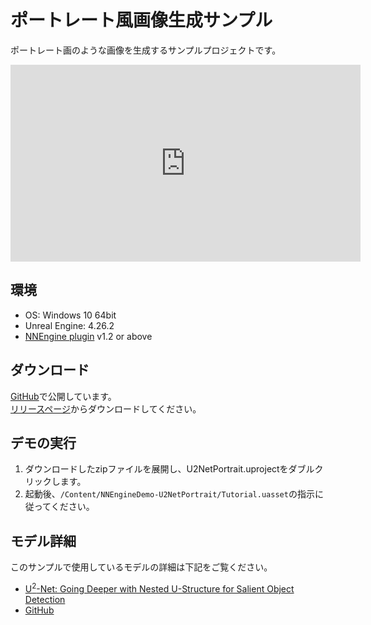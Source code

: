 # ポートレート風画像生成サンプル

ポートレート画のような画像を生成するサンプルプロジェクトです。

<iframe width="560" height="315" src="https://www.youtube.com/embed/YF9KHffIU3E" title="YouTube video player" frameborder="0" allow="accelerometer; autoplay; clipboard-write; encrypted-media; gyroscope; picture-in-picture" allowfullscreen></iframe>

## 環境

- OS: Windows 10 64bit
- Unreal Engine: 4.26.2
- [NNEngine plugin](https://www.unrealengine.com/marketplace/product/74892c770dc149b1b5c4e872804e6ade) v1.2 or above

## ダウンロード

[GitHub](https://github.com/Akiya-Research-Institute/U-2-Net-Portrait-on-UE4)で公開しています。  
[リリースページ](https://github.com/Akiya-Research-Institute/U-2-Net-Portrait-on-UE4/releases)からダウンロードしてください。  

## デモの実行

1. ダウンロードしたzipファイルを展開し、U2NetPortrait.uprojectをダブルクリックします。
2. 起動後、`/Content/NNEngineDemo-U2NetPortrait/Tutorial.uasset`の指示に従ってください。

## モデル詳細

このサンプルで使用しているモデルの詳細は下記をご覧ください。  

- [U<sup>2</sup>-Net: Going Deeper with Nested U-Structure for Salient Object Detection](https://arxiv.org/pdf/2005.09007.pdf)
- [GitHub](https://github.com/xuebinqin/U-2-Net)
